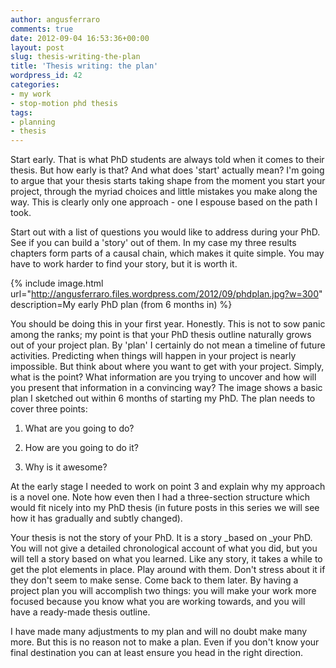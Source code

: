 ```yaml
---
author: angusferraro
comments: true
date: 2012-09-04 16:53:36+00:00
layout: post
slug: thesis-writing-the-plan
title: 'Thesis writing: the plan'
wordpress_id: 42
categories:
- my work
- stop-motion phd thesis
tags:
- planning
- thesis
---
```


Start early. That is what PhD students are always told when it comes
to their thesis. But how early is that? And what does 'start' actually
mean? I'm going to argue that your thesis starts taking shape from the
moment you start your project, through the myriad choices and little
mistakes you make along the way. This is clearly only one approach -
one I espouse based on the path I took.




Start out with a list of questions you would like to address during
your PhD. See if you can build a 'story' out of them. In my case my
three results chapters form parts of a causal chain, which makes it
quite simple. You may have to work harder to find your story, but it
is worth it.



{% include image.html
url="http://angusferraro.files.wordpress.com/2012/09/phdplan.jpg?w=300"
description=My early PhD plan (from 6 months in)
%}


You should be doing this in your first year. Honestly. This is not to
sow panic among the ranks; my point is that your PhD thesis outline
naturally grows out of your project plan. By 'plan' I certainly do not
mean a timeline of future activities. Predicting when things will
happen in your project is nearly impossible. But think about where you
want to get with your project. Simply, what is the point? What
information are you trying to uncover and how will you present that
information in a convincing way? The image shows a basic plan I
sketched out within 6 months of starting my PhD. The plan needs to
cover three points:






	
  1. What are you going to do?

	
  2. How are you going to do it?

	
  3. Why is it awesome?




At the early stage I needed to work on point 3 and explain why my
approach is a novel one. Note how even then I had a three-section
structure which would fit nicely into my PhD thesis (in future posts
in this series we will see how it has gradually and subtly changed).




Your thesis is not the story of your PhD. It is a story _based on
_your PhD. You will not give a detailed chronological account of what
you did, but you will tell a story based on what you learned. Like any
story, it takes a while to get the plot elements in place. Play around
with them. Don't stress about it if they don't seem to make
sense. Come back to them later. By having a project plan you will
accomplish two things: you will make your work more focused because
you know what you are working towards, and you will have a ready-made
thesis outline.




I have made many adjustments to my plan and will no doubt make many
more. But this is no reason not to make a plan. Even if you don't know
your final destination you can at least ensure you head in the right
direction.
